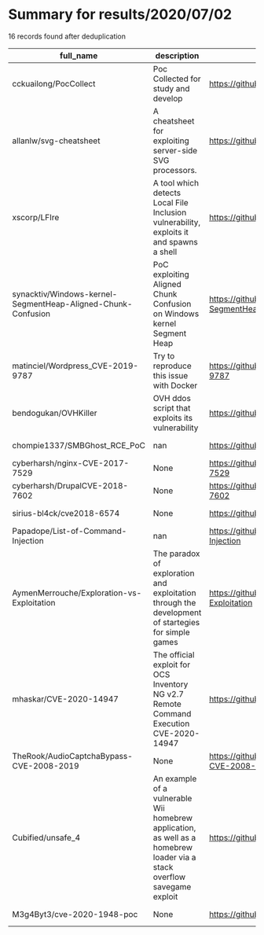 
# Summary for results/2020/07/02
    
16 records found after deduplication

| full_name | description | html_url | matched_list | matched_count | pushed_at | size | stargazers_count | language | forks_count |
|--------------------------------------------------------------|-------------------------------------------------------------------------------------------------------------------------|---------------------------------------------------------------------------------|----------------------------------|-----------------|---------------------------|--------|--------------------|------------|---------------|
| cckuailong/PocCollect | Poc Collected for study and develop | https://github.com/cckuailong/PocCollect | ['cve poc', 'vulnerability poc'] | 2 | 2020-07-02 08:28:39+00:00 | 180071 | 27 | HTML | 5 |
| allanlw/svg-cheatsheet | A cheatsheet for exploiting server-side SVG processors. | https://github.com/allanlw/svg-cheatsheet | ['exploit'] | 1 | 2020-07-02 10:51:31+00:00 | 4 | 238 | | 47 |
| xscorp/LFIre | A tool which detects Local File Inclusion vulnerability, exploits it and spawns a shell | https://github.com/xscorp/LFIre | ['exploit'] | 1 | 2020-07-02 18:55:33+00:00 | 15 | 1 | Python | 0 |
| synacktiv/Windows-kernel-SegmentHeap-Aligned-Chunk-Confusion | PoC exploiting Aligned Chunk Confusion on Windows kernel Segment Heap | https://github.com/synacktiv/Windows-kernel-SegmentHeap-Aligned-Chunk-Confusion | ['exploit'] | 1 | 2020-07-02 09:35:40+00:00 | 15852 | 109 | C | 27 |
| matinciel/Wordpress_CVE-2019-9787 | Try to reproduce this issue with Docker | https://github.com/matinciel/Wordpress_CVE-2019-9787 | ['cve-2'] | 1 | 2020-07-02 07:28:18+00:00 | 61 | 0 | Makefile | 1 |
| bendogukan/OVHKiller | OVH ddos script that exploits its vulnerability | https://github.com/bendogukan/OVHKiller | ['exploit'] | 1 | 2020-07-02 16:20:35+00:00 | 7 | 1 | | 1 |
| chompie1337/SMBGhost_RCE_PoC | nan | https://github.com/chompie1337/SMBGhost_RCE_PoC | ['rce', 'rce poc'] | 2 | 2020-07-02 18:51:47+00:00 | 35 | 1050 | Python | 316 |
| cyberharsh/nginx-CVE-2017-7529 | None | https://github.com/cyberharsh/nginx-CVE-2017-7529 | ['cve-2'] | 1 | 2020-07-02 08:48:49+00:00 | 47 | 1 | Python | 1 |
| cyberharsh/DrupalCVE-2018-7602 | None | https://github.com/cyberharsh/DrupalCVE-2018-7602 | ['cve-2'] | 1 | 2020-07-02 15:52:37+00:00 | 42 | 0 | Python | 0 |
| sirius-bl4ck/cve2018-6574 | None | https://github.com/sirius-bl4ck/cve2018-6574 | ['cve-2'] | 1 | 2020-07-02 11:00:10+00:00 | 13 | 0 | C | 0 |
| Papadope/List-of-Command-Injection | nan | https://github.com/Papadope/List-of-Command-Injection | ['command injection'] | 1 | 2020-07-02 13:43:22+00:00 | 3 | 0 | nan | 0 |
| AymenMerrouche/Exploration-vs-Exploitation | The paradox of exploration and exploitation through the development of startegies for simple games | https://github.com/AymenMerrouche/Exploration-vs-Exploitation | ['exploit'] | 1 | 2020-07-02 14:48:36+00:00 | 2021 | 0 | Python | 0 |
| mhaskar/CVE-2020-14947 | The official exploit for OCS Inventory NG v2.7 Remote Command Execution CVE-2020-14947 | https://github.com/mhaskar/CVE-2020-14947 | ['cve-2', 'exploit'] | 2 | 2020-07-02 16:46:10+00:00 | 1843 | 19 | Python | 7 |
| TheRook/AudioCaptchaBypass-CVE-2008-2019 | None | https://github.com/TheRook/AudioCaptchaBypass-CVE-2008-2019 | ['cve-2'] | 1 | 2020-07-02 21:27:50+00:00 | 72 | 2 | PHP | 0 |
| Cubified/unsafe_4 | An example of a vulnerable Wii homebrew application, as well as a homebrew loader via a stack overflow savegame exploit | https://github.com/Cubified/unsafe_4 | ['exploit'] | 1 | 2020-07-02 20:22:07+00:00 | 12 | 0 | C | 0 |
| M3g4Byt3/cve-2020-1948-poc | None | https://github.com/M3g4Byt3/cve-2020-1948-poc | ['cve poc', 'cve-2'] | 2 | 2020-07-02 10:03:47+00:00 | 156 | 0 | | 1 |
